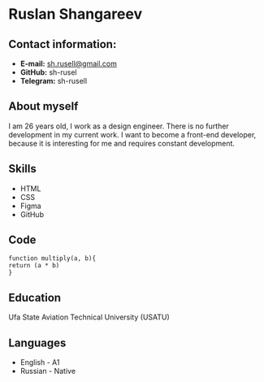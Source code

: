 # Ruslan Shangareev

## Contact information:
- __E-mail:__ sh.rusell@gmail.com
- __GitHub:__ sh-rusel
- __Telegram:__ sh-rusell

## About myself

I am 26 years old, I work as a design engineer. There is no further development in my current work.
I want to become a front-end developer, because it is interesting for me and requires constant development.

## Skills
- HTML
- CSS
- Figma
- GitHub  

## Code
```
function multiply(a, b){
return (a * b)
}
```

## Education
Ufa State Aviation Technical University (USATU)

## Languages
* English - A1
* Russian - Native
